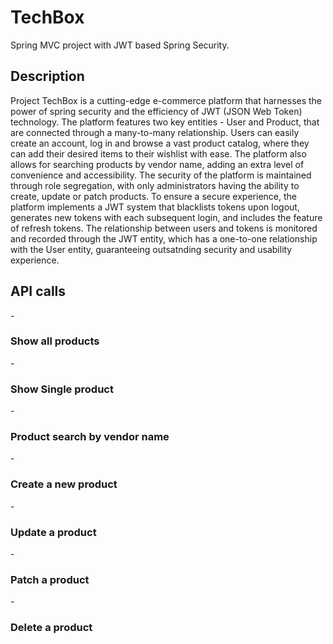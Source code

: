 # TechBox
Spring MVC project with JWT based Spring Security. 
<h2> Description 

</h2>
Project TechBox is a cutting-edge e-commerce platform that harnesses the power of spring security and the efficiency of JWT (JSON Web Token) technology. The platform features two key entities - User and Product, that are connected through a many-to-many relationship. Users can easily create an account, log in and browse a vast product catalog, where they can add their desired items to their wishlist with ease. The platform also allows for searching products by vendor name, adding an extra level of convenience and accessibility. The security of the platform is maintained through role segregation, with only administrators having the ability to create, update or patch products. To ensure a secure experience, the platform implements a JWT system that blacklists tokens upon logout, generates new tokens with each subsequent login, and includes the feature of refresh tokens. The relationship between users and tokens is monitored and recorded through the JWT entity, which has a one-to-one relationship with the User entity, guaranteeing outsatnding security and usability experience.

<h2>
API calls
  </h2> 
- <h3>Show all products</h3>
- <h3>Show Single product</h3>
- <h3>Product search by vendor name</h3>
- <h3>Create a new product</h3>
- <h3>Update a product</h3>
- <h3>Patch a product</h3>
- <h3>Delete a product</h3>
